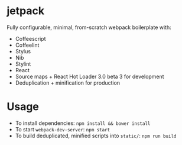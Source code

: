 # jetpack

Fully configurable, minimal, from-scratch webpack boilerplate with:
  - Coffeescript
  - Coffeelint
  - Stylus
  - Nib
  - Stylint
  - React
  - Source maps + React Hot Loader 3.0 beta 3 for development
  - Deduplication + minification for production

# Usage

- To install dependencies: `npm install && bower install`
- To start `webpack-dev-server`: `npm start`
- To build deduplicated, minified scripts into `static/`: `npm run build`
